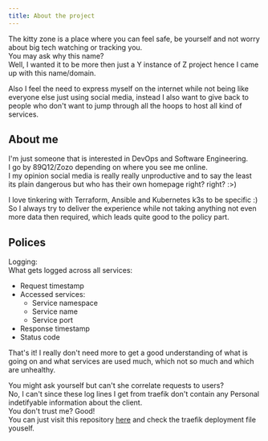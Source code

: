 ```yaml
---
title: About the project
---
```

The kitty zone is a place where you can feel safe, be yourself and not worry about big tech watching or tracking you.\
You may ask why this name?\
Well, I wanted it to be more then just a Y instance of Z project hence I came up with this name/domain. 

Also I feel the need to express myself on the internet while not being like everyone else just using social media, instead I also want to give back to people who don't want to jump through all the hoops to host all kind of services.

About me
---

I'm just someone that is interested in DevOps and Software Engineering.\
I go by 89Q12/Zozo depending on where you see me online.\
I my opinion social media is really really unproductive and to say the least its plain dangerous but who has their own homepage right? right? :>)

I love tinkering with Terraform, Ansible and Kubernetes k3s to be specific :) So I always try to deliver the experience while not taking anything not even more data then required, which leads quite good to the policy part.


Polices
---

Logging:\
What gets logged across all services:
- Request timestamp
- Accessed services:
    - Service namespace
    - Service name
    - Service port
- Response timestamp
- Status code

That's it! I really don't need more to get a good understanding of what is going on and what services are used much, which not so much and which are unhealthy.

You might ask yourself but can't she correlate requests to users?\
No, I can't since these log lines I get from traefik don't contain any Personal indetifyable information about the client.\
You don't trust me? Good!\
You can just visit this repository [here](https://github.com/Thekitty-zone/k3s-infra/blob/d41397556d7be647ffdc8e6696a3f22e932d8c4d/deployments/traefik/traefik.yaml#L30) and check the traefik deployment file youself.



